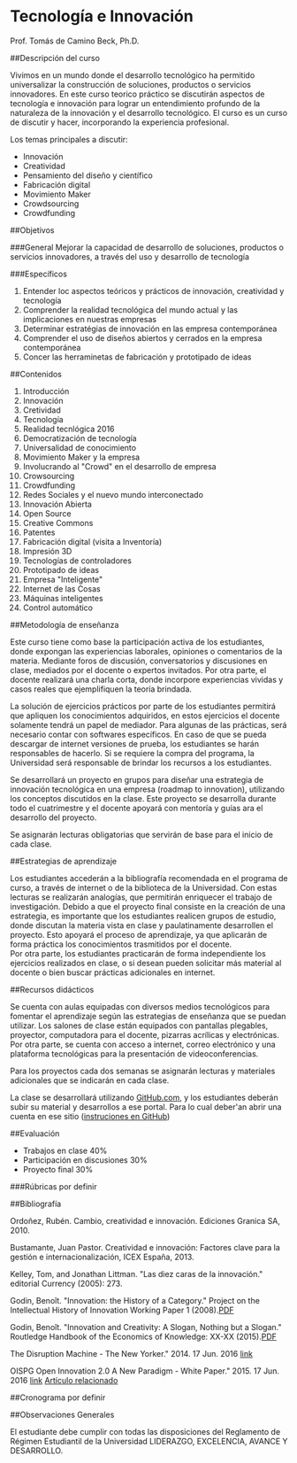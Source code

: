 # Tecnología e Innovación

Prof. Tomás de Camino Beck, Ph.D.


##Descripción del curso

Vivimos en un mundo donde el desarrollo tecnológico ha permitido universalizar la construcción de soluciones, productos o servicios innovadores. En este curso teorico práctico se discutirán aspectos de tecnología e innovación para lograr un entendimiento profundo de la naturaleza de la innovación y el desarrollo tecnológico.  El curso es un curso de discutir y hacer, incorporando la experiencia profesional.

Los temas principales a discutir:

* Innovación
* Creatividad
* Pensamiento del diseño y científico
* Fabricación digital
* Movimiento Maker
* Crowdsourcing
* Crowdfunding

##Objetivos

###General
Mejorar la capacidad de desarrollo de soluciones, productos o servicios innovadores, a través del uso y desarrollo de tecnología

###Específicos

1. Entender loc aspectos teóricos y prácticos de innovación, creatividad y tecnología
2. Comprender la realidad tecnológica del mundo actual y las implicaciones en nuestras empresas
3. Determinar estratégias de innovación en las empresa contemporánea
4. Comprender el uso de diseños abiertos y cerrados en la empresa contemporánea
5. Concer las herraminetas de fabricación y prototipado de ideas

##Contenidos

1. Introducción
  1. Innovación
  2. Cretividad
  3. Tecnología
2. Realidad tecnlógica 2016
  1. Democratización de tecnología
  2. Universalidad de conocimiento
3. Movimiento Maker y la empresa
4. Involucrando al "Crowd" en el desarrollo de empresa
  1. Crowsourcing
  2. Crowdfunding
5. Redes Sociales y el nuevo mundo interconectado
6. Innovación Abierta
  1. Open Source
  2. Creative Commons
  3. Patentes
7. Fabricación digital (visita a Inventoría)
  1. Impresión 3D
  2. Tecnologías de controladores
  3. Prototipado de ideas
8. Empresa "Inteligente"
  1. Internet de las Cosas
  2. Máquinas inteligentes
  3. Control automático


##Metodología de enseñanza

Este curso tiene como base la participación activa de los estudiantes, donde expongan las experiencias laborales, opiniones o comentarios de la materia. Mediante foros de discusión, conversatorios y discusiones en clase, mediados por el docente o expertos invitados. Por otra parte, el docente realizará una charla corta, donde incorpore experiencias vividas y casos reales que ejemplifiquen la teoría brindada. 

La solución de ejercicios prácticos por parte de los estudiantes permitirá que apliquen los conocimientos adquiridos, en estos ejercicios el docente solamente tendrá un papel de mediador. Para algunas de las prácticas, será necesario contar con softwares específicos. En caso de que se pueda descargar de internet versiones de prueba, los estudiantes se harán responsables de hacerlo. Si se requiere la compra del programa, la Universidad será responsable de brindar los recursos a los estudiantes.   

Se desarrollará un proyecto en grupos para diseñar una estrategia de innovación tecnológica en una empresa (roadmap to innovation), utilizando los conceptos discutidos en la clase. Este proyecto se desarrolla durante todo el cuatrimestre y el docente apoyará con mentoría y guías ara el desarrollo del proyecto.

Se asignarán lecturas obligatorias que servirán de base para el inicio de cada clase.

##Estrategias de aprendizaje

Los estudiantes accederán a la bibliografía recomendada en el programa de curso, a través de internet o de la biblioteca de la Universidad. Con estas lecturas se realizarán analogías, que permitirán enriquecer el trabajo de investigación. 
Debido a que el proyecto final consiste en la creación de una estrategia, es importante que los estudiantes realicen grupos de estudio, donde discutan la materia vista en clase y paulatinamente desarrollen el proyecto. Esto apoyará el proceso de aprendizaje, ya que aplicarán de forma práctica los conocimientos trasmitidos por el docente.  
Por otra parte, los estudiantes practicarán de forma independiente los ejercicios realizados en clase, o si desean pueden solicitar más material al docente o bien buscar prácticas adicionales en internet.  

##Recursos didácticos

Se cuenta con aulas equipadas con diversos medios tecnológicos para fomentar el aprendizaje según las estrategias de enseñanza que se puedan utilizar. Los salones de clase están equipados con pantallas plegables, proyector, computadora para el docente, pizarras acrílicas y electrónicas. Por otra parte, se cuenta con acceso a internet, correo electrónico y una plataforma tecnológicas para la presentación de videoconferencias. 

Para los proyectos cada dos semanas se asignarán lecturas y materiales adicionales que se indicarán en cada clase.
 
La clase se desarrollará utilizando [GitHub.com](https://github.com/), y los estudiantes deberán subir su material y desarrollos a ese portal. Para lo cual deber'an abrir una cuenta en ese sitio ([instruciones en GitHub](https://help.github.com/articles/signing-up-for-a-new-github-account/))

##Evaluación

* Trabajos en clase 40%
* Participación en discusiones 30%
* Proyecto final 30%

###Rúbricas 
por definir

##Bibliografía

Ordoñez, Rubén. Cambio, creatividad e innovación. Ediciones Granica SA, 2010.

Bustamante, Juan Pastor. Creatividad e innovación: Factores clave para la gestión e internacionalización, ICEX España, 2013. 

Kelley, Tom, and Jonathan Littman. "Las diez caras de la innovación." editorial Currency (2005): 273.

Godin, Benoît. "Innovation: the History of a Category." Project on the Intellectual History of Innovation Working Paper 1 (2008).[PDF](http://www.csiic.ca/PDF/IntellectualNo1.pdf)

Godin, Benoît. "Innovation and Creativity: A Slogan, Nothing but a Slogan." Routledge Handbook of the Economics of Knowledge: XX-XX (2015).[PDF](http://www.csiic.ca/PDF/CreativityEnglish.pdf)

The Disruption Machine - The New Yorker." 2014. 17 Jun. 2016 [link](http://www.newyorker.com/magazine/2014/06/23/the-disruption-machine)

OISPG Open Innovation 2.0 A New Paradigm - White Paper." 2015. 17 Jun. 2016 [link](http://ec.europa.eu/newsroom/dae/document.cfm?doc_id=2182)  [Artículo relacionado](http://www.nature.com/news/twelve-principles-for-open-innovation-2-0-1.19911#/b1)

##Cronograma
por definir


##Observaciones Generales

El estudiante debe cumplir con todas las disposiciones del Reglamento de Régimen Estudiantil de la Universidad LIDERAZGO, EXCELENCIA, AVANCE Y DESARROLLO. 



